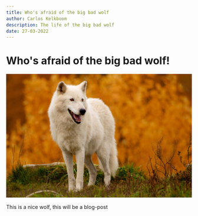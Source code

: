 ```yaml
---
title: Who's afraid of the big bad wolf
author: Carlos Kelkboom
description: The life of the big bad wolf
date: 27-03-2022
---
```


# Who's afraid of the big bad wolf!


![wolf](./wolf.jpg)

This is a nice wolf, this will be a blog-post